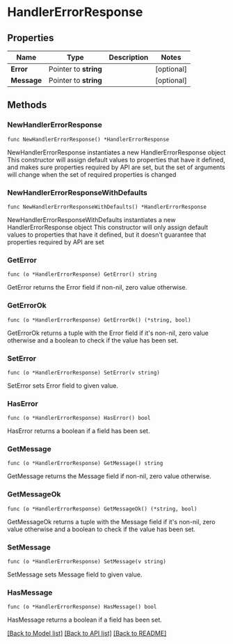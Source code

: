 # HandlerErrorResponse

## Properties

Name | Type | Description | Notes
------------ | ------------- | ------------- | -------------
**Error** | Pointer to **string** |  | [optional] 
**Message** | Pointer to **string** |  | [optional] 

## Methods

### NewHandlerErrorResponse

`func NewHandlerErrorResponse() *HandlerErrorResponse`

NewHandlerErrorResponse instantiates a new HandlerErrorResponse object
This constructor will assign default values to properties that have it defined,
and makes sure properties required by API are set, but the set of arguments
will change when the set of required properties is changed

### NewHandlerErrorResponseWithDefaults

`func NewHandlerErrorResponseWithDefaults() *HandlerErrorResponse`

NewHandlerErrorResponseWithDefaults instantiates a new HandlerErrorResponse object
This constructor will only assign default values to properties that have it defined,
but it doesn't guarantee that properties required by API are set

### GetError

`func (o *HandlerErrorResponse) GetError() string`

GetError returns the Error field if non-nil, zero value otherwise.

### GetErrorOk

`func (o *HandlerErrorResponse) GetErrorOk() (*string, bool)`

GetErrorOk returns a tuple with the Error field if it's non-nil, zero value otherwise
and a boolean to check if the value has been set.

### SetError

`func (o *HandlerErrorResponse) SetError(v string)`

SetError sets Error field to given value.

### HasError

`func (o *HandlerErrorResponse) HasError() bool`

HasError returns a boolean if a field has been set.

### GetMessage

`func (o *HandlerErrorResponse) GetMessage() string`

GetMessage returns the Message field if non-nil, zero value otherwise.

### GetMessageOk

`func (o *HandlerErrorResponse) GetMessageOk() (*string, bool)`

GetMessageOk returns a tuple with the Message field if it's non-nil, zero value otherwise
and a boolean to check if the value has been set.

### SetMessage

`func (o *HandlerErrorResponse) SetMessage(v string)`

SetMessage sets Message field to given value.

### HasMessage

`func (o *HandlerErrorResponse) HasMessage() bool`

HasMessage returns a boolean if a field has been set.


[[Back to Model list]](../README.md#documentation-for-models) [[Back to API list]](../README.md#documentation-for-api-endpoints) [[Back to README]](../README.md)


